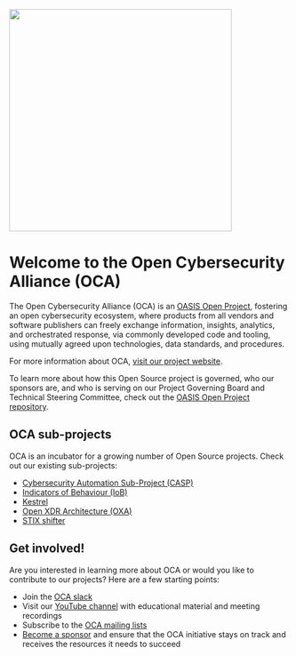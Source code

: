 
<img src="https://github.com/opencybersecurityalliance/oasis-open-project/blob/main/OCA-1.png" width="400">

# Welcome to the Open Cybersecurity Alliance (OCA)

The Open Cybersecurity Alliance (OCA) is an [OASIS Open Project](https://oasis-open-projects.org/), fostering an open cybersecurity ecosystem, where products from all vendors and software publishers can freely exchange information, insights, analytics, and orchestrated response, via commonly developed code and tooling, using mutually agreed upon technologies, data standards, and procedures.

For more information about OCA, [visit our project website](https://opencybersecurityalliance.org.).

To learn more about how this Open Source project is governed, who our sponsors are, and who is serving on our Project Governing Board and Technical Steering Committee, check out the [OASIS Open Project repository](https://github.com/opencybersecurityalliance/oasis-open-project).


## OCA sub-projects
OCA is an incubator for a growing number of Open Source projects. Check out our existing sub-projects:

* [Cybersecurity Automation Sub-Project (CASP)](https://github.com/opencybersecurityalliance/casp)
* [Indicators of Behaviour (IoB)](https://github.com/opencybersecurityalliance/oca-iob)
* [Kestrel](https://github.com/opencybersecurityalliance/kestrel-lang)
* [Open XDR Architecture (OXA)](https://github.com/opencybersecurityalliance/oxa)
* [STIX shifter](https://github.com/opencybersecurityalliance/stix-shifter)


## Get involved!
Are you interested in learning more about OCA or would you like to contribute to our projects? Here are a few starting points:

* Join the [OCA slack](https://join.slack.com/t/open-cybersecurity/shared_invite/zt-1jsgt1053-oYsfBPXXChhbRO4JO5Xo1A)
* Visit our [YouTube channel](https://www.youtube.com/channel/UCjTpPl2oEGH_Ws251m827Cg) with educational material and meeting recordings
* Subscribe to the [OCA mailing lists](https://lists.oasis-open-projects.org/g/oca)
* [Become a sponsor](https://opencybersecurityalliance.org/join-us/) and ensure that the OCA initiative stays on track and receives the resources it needs to succeed


